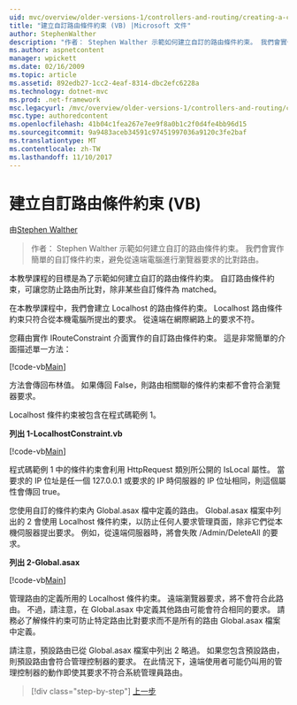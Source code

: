```yaml
---
uid: mvc/overview/older-versions-1/controllers-and-routing/creating-a-custom-route-constraint-vb
title: "建立自訂路由條件約束 (VB) |Microsoft 文件"
author: StephenWalther
description: "作者： Stephen Walther 示範如何建立自訂的路由條件約束。 我們會實作簡單的自訂條件約束可以防止路由相符 w..."
ms.author: aspnetcontent
manager: wpickett
ms.date: 02/16/2009
ms.topic: article
ms.assetid: 892edb27-1cc2-4eaf-8314-dbc2efc6228a
ms.technology: dotnet-mvc
ms.prod: .net-framework
msc.legacyurl: /mvc/overview/older-versions-1/controllers-and-routing/creating-a-custom-route-constraint-vb
msc.type: authoredcontent
ms.openlocfilehash: 41b04c1fea267e7ee9f8a0b1c2f0d4fe4bb96d15
ms.sourcegitcommit: 9a9483aceb34591c97451997036a9120c3fe2baf
ms.translationtype: MT
ms.contentlocale: zh-TW
ms.lasthandoff: 11/10/2017
---
```

<a name="creating-a-custom-route-constraint-vb"></a>建立自訂路由條件約束 (VB)
====================
由[Stephen Walther](https://github.com/StephenWalther)

> 作者： Stephen Walther 示範如何建立自訂的路由條件約束。 我們會實作簡單的自訂條件約束，避免從遠端電腦進行瀏覽器要求的比對路由。


本教學課程的目標是為了示範如何建立自訂的路由條件約束。 自訂路由條件約束，可讓您防止路由所比對，除非某些自訂條件為 matched。

在本教學課程中，我們會建立 Localhost 的路由條件約束。 Localhost 路由條件約束只符合從本機電腦所提出的要求。 從遠端在網際網路上的要求不符。

您藉由實作 IRouteConstraint 介面實作的自訂路由條件約束。 這是非常簡單的介面描述單一方法：

[!code-vb[Main](creating-a-custom-route-constraint-vb/samples/sample1.vb)]

方法會傳回布林值。 如果傳回 False，則路由相關聯的條件約束都不會符合瀏覽器要求。

Localhost 條件約束被包含在程式碼範例 1。

**列出 1-LocalhostConstraint.vb**

[!code-vb[Main](creating-a-custom-route-constraint-vb/samples/sample2.vb)]

程式碼範例 1 中的條件約束會利用 HttpRequest 類別所公開的 IsLocal 屬性。 當要求的 IP 位址是任一個 127.0.0.1 或要求的 IP 時伺服器的 IP 位址相同，則這個屬性會傳回 true。

您使用自訂的條件約束內 Global.asax 檔中定義的路由。 Global.asax 檔案中列出的 2 會使用 Localhost 條件約束，以防止任何人要求管理頁面，除非它們從本機伺服器提出要求。 例如，從遠端伺服器時，將會失敗 /Admin/DeleteAll 的要求。

**列出 2-Global.asax**

[!code-vb[Main](creating-a-custom-route-constraint-vb/samples/sample3.vb)]

管理路由的定義所用的 Localhost 條件約束。 遠端瀏覽器要求，將不會符合此路由。 不過，請注意，在 Global.asax 中定義其他路由可能會符合相同的要求。 請務必了解條件約束可防止特定路由比對要求而不是所有的路由 Global.asax 檔案中定義。

請注意，預設路由已從 Global.asax 檔案中列出 2 略過。 如果您包含預設路由，則預設路由會符合管理控制器的要求。 在此情況下，遠端使用者可能仍叫用的管理控制器的動作即使其要求不符合系統管理員路由。

>[!div class="step-by-step"]
[上一步](creating-a-route-constraint-vb.md)
